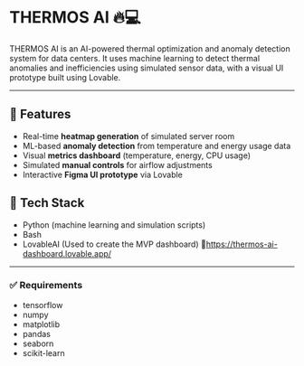 # THERMOS AI 🔥💻

THERMOS AI is an AI-powered thermal optimization and anomaly detection system for data centers. It uses machine learning to detect thermal anomalies and inefficiencies using simulated sensor data, with a visual UI prototype built using Lovable.

---

## 🌟 Features

- Real-time **heatmap generation** of simulated server room
- ML-based **anomaly detection** from temperature and energy usage data
- Visual **metrics dashboard** (temperature, energy, CPU usage)
- Simulated **manual controls** for airflow adjustments
- Interactive **Figma UI prototype** via Lovable

## 🧠 Tech Stack

- Python (machine learning and simulation scripts)
- Bash 
- LovableAI (Used to create the MVP dashboard) 
  🔗https://thermos-ai-dashboard.lovable.app/
  

---

### ✅ Requirements 

- tensorflow
- numpy
- matplotlib
- pandas
- seaborn
- scikit-learn

